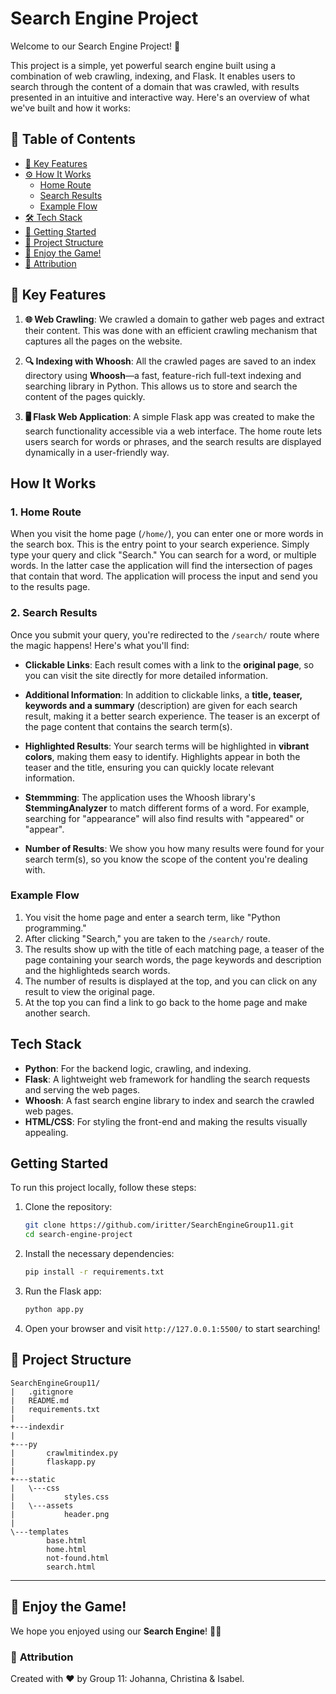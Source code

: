 # Search Engine Project

Welcome to our Search Engine Project! 🚀

This project is a simple, yet powerful search engine built using a combination of web crawling, indexing, and Flask. It enables users to search through the content of a domain that was crawled, with results presented in an intuitive and interactive way. Here's an overview of what we've built and how it works:

## 📑 **Table of Contents**

- [🔑 Key Features](#key-features)
- [⚙️ How It Works](#how-it-works)
  - [Home Route](#1-home-route)
  - [Search Results](#2-search-results)
  - [Example Flow](#example-flow)
- [🛠️ Tech Stack](#tech-stack)
- [🚀 Getting Started](#getting-started)
- [📂 Project Structure](#project-structure)
- [🌟 Enjoy the Game!](#-enjoy-the-game)
- [📝 Attribution](#-attribution)

## 🔑 Key Features

1. **🌐 Web Crawling**: We crawled a domain to gather web pages and extract their content. This was done with an efficient crawling mechanism that captures all the pages on the website.

2. **🔍 Indexing with Whoosh**: All the crawled pages are saved to an index directory using **Whoosh**—a fast, feature-rich full-text indexing and searching library in Python. This allows us to store and search the content of the pages quickly.

3. **🖥️ Flask Web Application**: A simple Flask app was created to make the search functionality accessible via a web interface. The home route lets users search for words or phrases, and the search results are displayed dynamically in a user-friendly way.

## How It Works

### 1. Home Route

When you visit the home page (`/home/`), you can enter one or more words in the search box. This is the entry point to your search experience. Simply type your query and click "Search." You can search for a word, or multiple words. In the latter case the application will find the intersection of pages that contain that word.
The application will process the input and send you to the results page.

### 2. Search Results

Once you submit your query, you're redirected to the `/search/` route where the magic happens! Here's what you'll find:

- **Clickable Links**: Each result comes with a link to the **original page**, so you can visit the site directly for more detailed information.

- **Additional Information**: In addition to clickable links, a **title, teaser, keywords and a summary** (description) are given for each search result, making it a better search experience. The teaser is an excerpt of the page content that contains the search term(s).

- **Highlighted Results**: Your search terms will be highlighted in **vibrant colors**, making them easy to identify. Highlights appear in both the teaser and the title, ensuring you can quickly locate relevant information.
  
- **Stemmming**: The application uses the Whoosh library's **StemmingAnalyzer** to match different forms of a word. For example, searching for "appearance" will also find results with "appeared" or "appear".

- **Number of Results**: We show you how many results were found for your search term(s), so you know the scope of the content you're dealing with.


### Example Flow

1. You visit the home page and enter a search term, like "Python programming."
2. After clicking "Search," you are taken to the `/search/` route.
3. The results show up with the title of each matching page, a teaser of the page containing your search words, the page keywords and description and the highlighteds search words.
4. The number of results is displayed at the top, and you can click on any result to view the original page.
5. At the top you can find a link to go back to the home page and make another search.

## Tech Stack

- **Python**: For the backend logic, crawling, and indexing.
- **Flask**: A lightweight web framework for handling the search requests and serving the web pages.
- **Whoosh**: A fast search engine library to index and search the crawled web pages.
- **HTML/CSS**: For styling the front-end and making the results visually appealing.

## Getting Started

To run this project locally, follow these steps:

1. Clone the repository:
    ```bash
    git clone https://github.com/iritter/SearchEngineGroup11.git
    cd search-engine-project
    ```

2. Install the necessary dependencies:
    ```bash
    pip install -r requirements.txt
    ```

3. Run the Flask app:
    ```bash
    python app.py
    ```

4. Open your browser and visit `http://127.0.0.1:5500/` to start searching!

## 📂 **Project Structure**

```
SearchEngineGroup11/
|   .gitignore
|   README.md
|   requirements.txt
|
+---indexdir
|
+---py
|       crawlmitindex.py
|       flaskapp.py
|
+---static
|   \---css
|           styles.css
|   \---assets
|           header.png
|
\---templates
        base.html
        home.html
        not-found.html
        search.html

```
---

## 🌟 **Enjoy the Game!**

We hope you enjoyed using our **Search Engine**! 🔎🎉

### 📝 **Attribution**

Created with ❤️ by Group 11: Johanna, Christina & Isabel.
